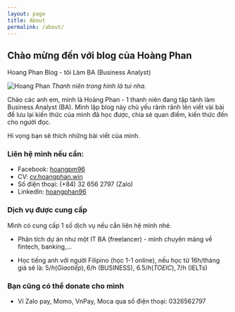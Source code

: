 ```yaml
---
layout: page
title: About
permalink: /about/
---
```

## Chào mừng đến với blog của Hoàng Phan

Hoang Phan Blog - tôi Làm BA (Business Analyst)

![Hoang Phan]({{site.baseurl}}/images/01.jpg)
*Thanh niên trong hình là tui nha.*

Chào các anh em, mình là Hoàng Phan - 1 thanh niên đang tập tành làm Business Analyst (BA). Mình lập blog này chủ yếu rãnh rãnh lên viết vài bài để lưu lại kiến thức của mình đã học được, chia sẻ quan điểm, kiến thức đến cho người đọc.

Hi vọng bạn sẽ thích những bài viết của mình.

### Liên hệ mình nếu cần:
* Facebook: [hoangpm96](https://facebook.com/hoangpm96/)
* CV: [cv.hoangphan.win](https://cv.hoangphan.win/)
* Số điện thoại: (+84) 32 656 2797 (Zalo)
* LinkedIn: [hoangphan96](https://www.linkedin.com/in/hoangphan96/)

### Dịch vụ được cung cấp
Mình có cung cấp 1 số dịch vụ nếu cần liên hệ mình nhé.

* Phân tích dự án như một IT BA (freelancer) - mình chuyên mảng về fintech, banking,...

* Học tiếng anh với người Filipino (học 1-1 online), nếu học từ 16h/tháng giá sẽ là: 5$/h (Giao tiếp), 6$/h (BUSINESS), 6.5$/h (TOEIC), 7$/h (IELTs)

### Bạn cũng có thể donate cho mình
* Ví Zalo pay, Momo, VnPay, Moca qua số điện thoại: 0326562797
